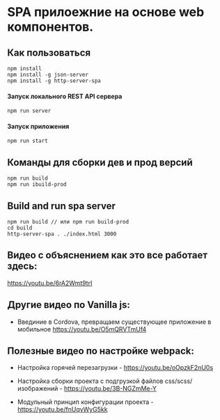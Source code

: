 # SPA прилоежние на основе web компонентов. 

## Как пользоваться

    npm install
    npm install -g json-server
    npm install -g http-server-spa

#### Запуск локального REST API сервера

    npm run server

#### Запуск приложения

    npm run start


## Команды для сборки дев и прод версий

    npm run build
    npm run ibuild-prod

## Build and run spa server
    
    npm run build // или npm run build-prod
    cd build
    http-server-spa . ./index.html 3000

## Видео с объяснением как это все работает здесь:

https://youtu.be/6rA2Wmt9trI


## Другие видео по Vanilla js:

- Введиние в Cordova, превращаем существующее приложение в мобильное https://youtu.be/O5mQRVTmUf4

## Полезные видео по настройке webpack:

- Настройка горячей перезагрузки - https://youtu.be/oOpzkF2nU0s

- Настройка сборки проекта с подгрузкой файлов css/scss/изображений - https://youtu.be/3B-NGZmMe-Y

- Модульный принцип конфигурации проекта - https://youtu.be/fnUqyWyG5kk

